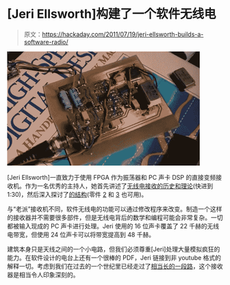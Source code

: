 # [Jeri Ellsworth]构建了一个软件无线电

> 原文：<https://hackaday.com/2011/07/19/jeri-ellsworth-builds-a-software-radio/>

[![](img/e1517f44b913a5eb3a7e0426f777f747.png "radio")](http://hackaday.com/wp-content/uploads/2011/07/radio1.png)

[Jeri Ellsworth]一直致力于使用 FPGA 作为振荡器和 PC 声卡 DSP 的直接变频接收机。作为一名优秀的主持人，她首先讲述了[无线电接收的历史和理论](http://www.element14.com/community/groups/jeri-ellsworth?ICID=hp_jerivideo_july8)(快进到 1:30)，然后深入探讨了[的结构](http://www.youtube.com/watch?v=YFVgq3ZB0Mo)(零件 [2](http://www.youtube.com/watch?v=nTj_KvBuRmg) 和 [3](http://www.youtube.com/watch?v=xVNgGJ7kcYs) 也可用)。

与“老派”接收机不同，软件无线电的功能可以通过修改程序来改变。制造一个这样的接收器并不需要很多部件，但是无线电背后的数学和编程可能会非常复杂。一切都被输入现成的 PC 声卡进行处理。Jeri 使用的 16 位声卡覆盖了 22 千赫的无线电带宽，但使用 24 位声卡可以将带宽提高到 48 千赫。

建筑本身只是天线之间的一个小电路，但我们必须尊重[Jeri]处理大量模拟疯狂的能力。在软件设计的电台上还有一个很棒的 PDF，Jeri 链接到非 youtube 格式的解释一切。考虑到我们在过去的一个世纪里已经走过了[相当长的一段路](http://hackaday.com/wp-content/uploads/2011/07/pencilcrystal.jpg)，这个接收器是相当令人印象深刻的。